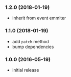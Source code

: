 
<a name="1.2.0"></a>
### 1.2.0 (2018-01-19)

 * inherit from event emmiter


<a name="1.1.0"></a>
### 1.1.0 (2018-01-19)

 * add `patch` method
 * bump dependencies


<a name="1.0.0"></a>
### 1.0.0 (2016-05-19)

 * initial release
